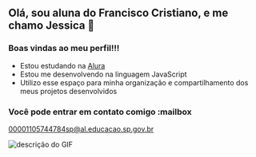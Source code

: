 ## Olá, sou aluna do Francisco Cristiano, e me chamo Jessica 👋

### Boas vindas ao meu perfil!!!

- Estou estudando na [Alura](https://www.alura.com.br)
- Estou me desenvolvendo na linguagem JavaScript
- Utilizo esse espaço para minha organização e compartilhamento dos meus projetos desenvolvidos

### Você pode entrar em contato comigo :mailbox

00001105744784sp@al.educacao.sp.gov.br

![descrição do GIF]()






